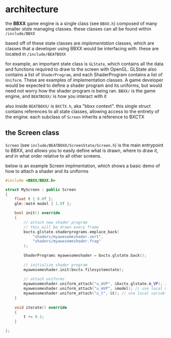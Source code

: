 # architecture

the **BBXX** game engine is a single class (see `BBXX.h`) composed of many smaller *state* managing classes. these classes can all be found within `/include/BBXX`

based off of these state classes are *implementation* classes, which are classes that a developer using BBXX would be interfacing with. these are located in `/include/BEATBOXX`

for example, an important state class is `GLState`, which contains all the data and functions required to draw to the screen with OpenGL. GLState also contains a list of `ShaderProgram`, and each ShaderProgram contains a list of `Uniform`. These are examples of implementation classes. A game developer would be expected to define a shader program and its uniforms, but would need not worry how the shader program is being ran. `BBXX/` is the game engine, and `BEATBOXX/` is how you interact with it

also inside `BEATBOXX/` is `BXCTX.h`, aka "bbxx context". this single struct contains references to all state classes, allowing access to the entirety of the engine. each subclass of `Screen` inherits a reference to BXCTX

## the Screen class

`Screen` (see `include/BEATBOXX/ScreenState/Screen.h`) is the main entrypoint to BBXX, and allows you to easily define what is drawn, where to draw it, and in what order relative to all other screens.

below is an example Screen implmentation, which shows a basic demo of how to attach a shader and its uniforms

``` c++
#include <BBXX/BBXX.h>

struct MyScreen : public Screen
{
    float t { 0.0f };
    glm::mat4 model { 1.0f };

    bool init() override
    {
        // attach new shader program
        // this will be drawn every frame
        bxctx.glstate.shaderprograms.emplace_back(
            "shaders/myawesomeshader.vert",
            "shaders/myawesomeshader.frag" 
        );
        
        ShaderProgram& myawesomeshader = bxctx.glstate.back();
        
        // initialize shader program
        myawesomeshader.init(bxctx.filesystemstate);
        
        // attach uniforms
        myawesomeshader.uniform_attach("u_mVP", &bxctx.glstate.m_VP); // use gloabl view-projection matrix
        myawesomeshader.uniform_attach("u_mVP", &model); // use local model matrix
        myawesomeshader.uniform_attach("u_t", &t); // use local variable t
    }
    
    void iterate() override
    {
        t += 0.1;
    }

};
```

